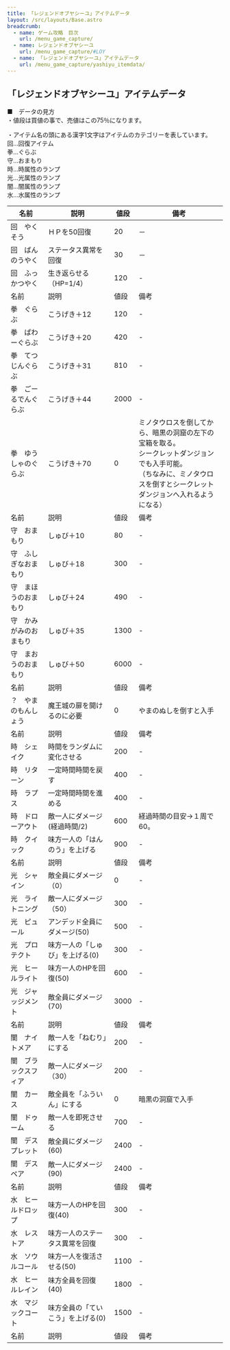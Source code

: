 ```yaml
---
title: 「レジェンドオブヤシーユ」アイテムデータ
layout: /src/layouts/Base.astro
breadcrumb:
  - name: ゲーム攻略　目次
    url: /menu_game_capture/
  - name: レジェンドオブヤシーユ
    url: /menu_game_capture/#LOY
  - name: 「レジェンドオブヤシーユ」アイテムデータ
    url: /menu_game_capture/yashiyu_itemdata/
---
```


## 「レジェンドオブヤシーユ」アイテムデータ

■　データの見方  
・値段は買値の事で、売値はこの75％になります。  
  
・アイテム名の頭にある漢字1文字はアイテムのカテゴリーを表しています。  
回…回復アイテム  
拳…ぐらぶ  
守…おまもり  
時…時属性のランプ  
光…光属性のランプ  
闇…闇属性のランプ  
水…水属性のランプ  
  
  

|名前|説明|値段|備考|
|---|---|---|---|
|回　やくそう|ＨＰを50回復|20|－|
|回　ばんのうやく|ステータス異常を回復|30|－|
|回　ふっかつやく|生き返らせる（HP=1/4）|120|-|
|名前|説明|値段|備考|
|拳　ぐらぶ|こうげき＋12|120|-|
|拳　ぱわーぐらぶ|こうげき＋20|420|-|
|拳　てつじんぐらぶ|こうげき＋31|810|-|
|拳　ごーるでんぐらぶ|こうげき＋44|2000|-|
|拳　ゆうしゃのぐらぶ|こうげき＋70|0|ミノタウロスを倒してから、暗黒の洞窟の左下の宝箱を取る。  <br>シークレットダンジョンでも入手可能。  <br>（ちなみに、ミノタウロスを倒すとシークレットダンジョンへ入れるようになる）|
|名前|説明|値段|備考|
|守　おまもり|しゅび＋10|80|-|
|守　ふしぎなおまもり|しゅび＋18|300|-|
|守　まほうのおまもり|しゅび＋24|490|-|
|守　かみがみのおまもり|しゅび＋35|1300|-|
|守　まおうのおまもり|しゅび＋50|6000|-|
|名前|説明|値段|備考|
|？　やまのもんしょう|魔王城の扉を開けるのに必要|0|やまのぬしを倒すと入手|
|名前|説明|値段|備考|
|時　シェイク|時間をランダムに変化させる|200|-|
|時　リターン|一定時間時間を戻す|400|-|
|時　ラプス|一定時間時間を進める|400|-|
|時　ドローアウト|敵一人にダメージ(経過時間/2)|600|経過時間の目安→１周で60。|
|時　クイック|味方一人の「はんのう」を上げる|900|-|
|名前|説明|値段|備考|
|光　シャイン|敵全員にダメージ（0）|0|-|
|光　ライトニング|敵一人にダメージ（50）|300|-|
|光　ピュール|アンデッド全員にダメージ(50)|500|-|
|光　プロテクト|味方一人の「しゅび」を上げる(0)|300|-|
|光　ヒールライト|味方一人のHPを回復(50)|600|-|
|光　ジャッジメント|敵全員にダメージ(70)|3000|-|
|名前|説明|値段|備考|
|闇　ナイトメア|敵一人を「ねむり」にする|200|-|
|闇　ブラックスフィア|敵一人にダメージ（30）|200|-|
|闇　カース|敵全員を「ふういん」にする|0|暗黒の洞窟で入手|
|闇　ドゥーム|敵一人を即死させる|700|-|
|闇　デスプレット|敵全員にダメージ(60)|2400|-|
|闇　デスペア|敵一人にダメージ(90)|2400|-|
|名前|説明|値段|備考|
|水　ヒールドロップ|味方一人のHPを回復(40)|300|-|
|水　レストア|味方一人のステータス異常を回復|300|-|
|水　ソウルコール|味方一人を復活させる(50)|1100|-|
|水　ヒールレイン|味方全員を回復(40)|1800|-|
|水　マジックコート|味方全員の「ていこう」を上げる(0)|1500|-|
|名前|説明|値段|備考|